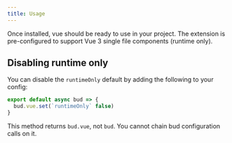 ```yaml
---
title: Usage
---
```


Once installed, vue should be ready to use in your project. The extension is pre-configured to support Vue 3 single file components (runtime only).

## Disabling runtime only

You can disable the `runtimeOnly` default by adding the following to your config:

```js
export default async bud => {
  bud.vue.set(`runtimeOnly` false)
}
```

This method returns `bud.vue`, not `bud`. You cannot chain bud configuration calls on it.
